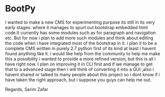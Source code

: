 BootPy
=======
I wanted to make a new CMS for experimenting purpose its still in its very early stages.
where it manages to spurt out bootstrap embedded html code.It currently has some modules such as for paragraph and navigation etc.
But for now i plan to add more such modules and think about editing the code when i have integrated most of the bootstrap in it.
i plan it to be a complete CMS written in purely 2.7 python first of its kind at least i havent found anything like it.
i would like help from the community to help me make this a possibility i wanted to provide a more refined version,
but this is all i have right now.
I plan on improving it in CLI first and if we manage to get that to a advanced stage then i will think of converting it into a GUI
,also i havent shared or talked to many people about this project so i dont know if i have taken the right approach,
but i suppose you guys can help me out.



Regards,
Sarim Zafar
